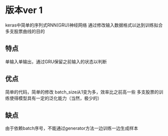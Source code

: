 # 版本ver 1 
keras中简单的序列式RNN(GRU)神经网络 
通过修改输入数据格式以达到训练拟合多支股票曲线的目的

## 特点
单输入单输出，通过GRU保留之前输入的状态以判断 

## 优点
简单的代码，简单的修改
batch_size从1变为多，效率比之前高一些
多支股票的训练使得模型具有一定的泛化能力（当然，极少的）

## 缺点
由于依赖batch序号，不能通过generator方法一边训练一边生成样本 